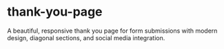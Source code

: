 # thank-you-page
A beautiful, responsive thank you page for form submissions with modern design, diagonal sections, and social media integration.
